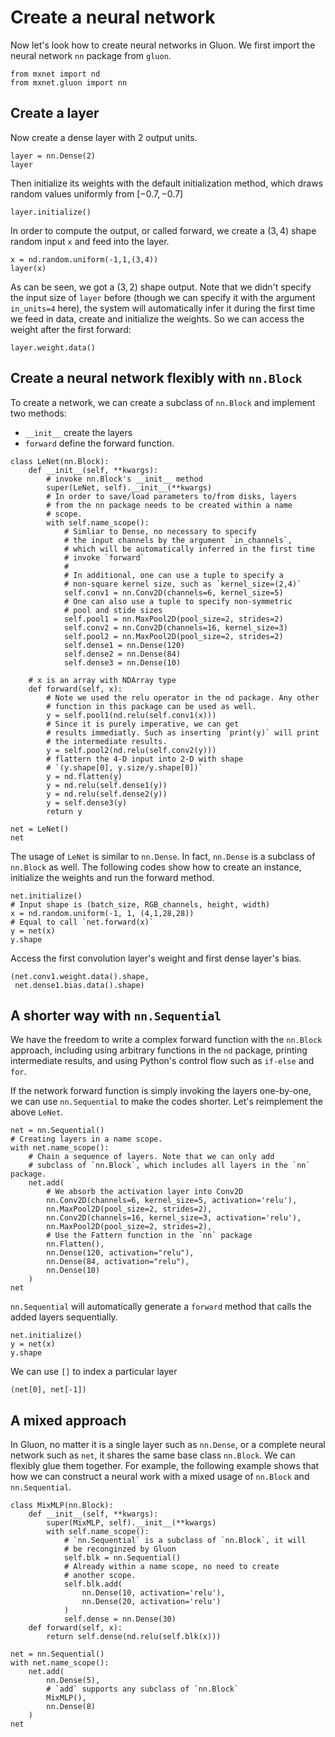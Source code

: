 # Create a neural network

Now let's look how to create neural networks in Gluon. We first import the neural network `nn` package from `gluon`.

```{.python .input  n=1}
from mxnet import nd
from mxnet.gluon import nn
```

## Create a layer

Now create a dense layer with 2 output units.

```{.python .input  n=2}
layer = nn.Dense(2)
layer
```

Then initialize its weights with the default initialization method, which draws random values uniformly from $[-0.7, -0.7]$

```{.python .input  n=3}
layer.initialize()
```

In order to compute the output, or called forward, we create a $(3,4)$ shape random input `x` and feed into the layer.

```{.python .input  n=4}
x = nd.random.uniform(-1,1,(3,4))
layer(x)
```

As can be seen, we got a $(3,2)$ shape output. Note that we didn't specify the input size of `layer` before (though we can specify it with the argument `in_units=4` here), the system will automatically infer it during the first time we feed in data, create and initialize the weights. So we can access the weight after the first forward:

```{.python .input  n=5}
layer.weight.data()
```

## Create a neural network flexibly with `nn.Block`

To create a network, we can create a subclass of `nn.Block` and implement two methods:

- `__init__` create the layers
- `forward` define the forward function.

```{.python .input  n=6}
class LeNet(nn.Block):
    def __init__(self, **kwargs):
        # invoke nn.Block's __init__ method
        super(LeNet, self).__init__(**kwargs)
        # In order to save/load parameters to/from disks, layers 
        # from the nn package needs to be created within a name 
        # scope. 
        with self.name_scope():
            # Simliar to Dense, no necessary to specify 
            # the input channels by the argument `in_channels`, 
            # which will be automatically inferred in the first time 
            # invoke `forward`
            #
            # In additional, one can use a tuple to specify a 
            # non-square kernel size, such as `kernel_size=(2,4)`
            self.conv1 = nn.Conv2D(channels=6, kernel_size=5)
            # One can also use a tuple to specify non-symmetric 
            # pool and stide sizes
            self.pool1 = nn.MaxPool2D(pool_size=2, strides=2)
            self.conv2 = nn.Conv2D(channels=16, kernel_size=3)
            self.pool2 = nn.MaxPool2D(pool_size=2, strides=2)
            self.dense1 = nn.Dense(120)
            self.dense2 = nn.Dense(84)
            self.dense3 = nn.Dense(10)
            
    # x is an array with NDArray type
    def forward(self, x):
        # Note we used the relu operator in the nd package. Any other 
        # function in this package can be used as well.
        y = self.pool1(nd.relu(self.conv1(x)))
        # Since it is purely imperative, we can get 
        # results immediatly. Such as inserting `print(y)` will print 
        # the intermediate results.  
        y = self.pool2(nd.relu(self.conv2(y)))
        # flattern the 4-D input into 2-D with shape 
        # `(y.shape[0], y.size/y.shape[0])` 
        y = nd.flatten(y)
        y = nd.relu(self.dense1(y))
        y = nd.relu(self.dense2(y))
        y = self.dense3(y)
        return y
    
net = LeNet()
net    
```

The usage of `LeNet` is similar to `nn.Dense`. In fact, `nn.Dense` is a subclass of `nn.Block` as well. The following codes show how to create an instance, initialize the weights and run the forward method.

```{.python .input  n=8}
net.initialize()
# Input shape is (batch_size, RGB_channels, height, width)
x = nd.random.uniform(-1, 1, (4,1,28,28))
# Equal to call `net.forward(x)`
y = net(x)
y.shape
```

Access the first convolution layer's weight and first dense layer's bias.

```{.python .input  n=11}
(net.conv1.weight.data().shape, 
 net.dense1.bias.data().shape)
```

## A shorter way with `nn.Sequential`

We have the freedom to write a complex forward function with the `nn.Block` approach, including using arbitrary functions in the `nd` package, printing intermediate results, and using Python's control flow such as `if-else` and `for`.

If the network forward function is simply invoking the layers one-by-one, we can use `nn.Sequential` to make the codes shorter. Let's reimplement the above `LeNet`.

```{.python .input  n=13}
net = nn.Sequential()
# Creating layers in a name scope.
with net.name_scope():
    # Chain a sequence of layers. Note that we can only add 
    # subclass of `nn.Block`, which includes all layers in the `nn` package.
    net.add(
        # We absorb the activation layer into Conv2D
        nn.Conv2D(channels=6, kernel_size=5, activation='relu'),
        nn.MaxPool2D(pool_size=2, strides=2),
        nn.Conv2D(channels=16, kernel_size=3, activation='relu'),
        nn.MaxPool2D(pool_size=2, strides=2),
        # Use the Fattern function in the `nn` package  
        nn.Flatten(),        
        nn.Dense(120, activation="relu"),
        nn.Dense(84, activation="relu"),
        nn.Dense(10)
    )
net
```

`nn.Sequential` will automatically generate a `forward` method that calls the added layers sequentially.

```{.python .input  n=14}
net.initialize()
y = net(x)
y.shape
```

We can use `[]` to index a particular layer

```{.python .input  n=15}
(net[0], net[-1])
```

## A mixed approach

In Gluon, no matter it is a single layer such as `nn.Dense`, or a complete neural network such as `net`, it shares the same base class `nn.Block`. We can flexibly glue them together. For example, the following example shows that how we can construct a neural work with a mixed usage of `nn.Block` and `nn.Sequential`.

```{.python .input}
class MixMLP(nn.Block):
    def __init__(self, **kwargs):
        super(MixMLP, self).__init__(**kwargs)
        with self.name_scope():
            # `nn.Sequential` is a subclass of `nn.Block`, it will 
            # be reconginzed by Gluon
            self.blk = nn.Sequential()
            # Already within a name scope, no need to create
            # another scope.
            self.blk.add(
                nn.Dense(10, activation='relu'),
                nn.Dense(20, activation='relu')
            )
            self.dense = nn.Dense(30)
    def forward(self, x):
        return self.dense(nd.relu(self.blk(x)))

net = nn.Sequential()
with net.name_scope():
    net.add(
        nn.Dense(5),
        # `add` supports any subclass of `nn.Block`
        MixMLP(),
        nn.Dense(8)
    )
net
```
